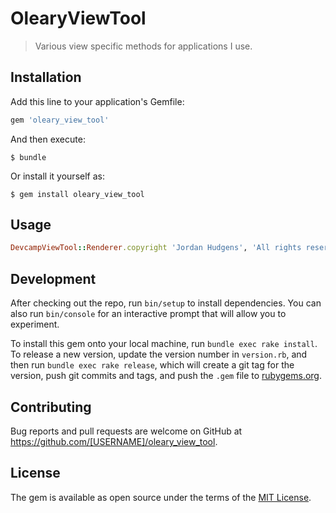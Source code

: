# OlearyViewTool

>Various view specific methods for applications I use.

## Installation

Add this line to your application's Gemfile:

```ruby
gem 'oleary_view_tool'
```

And then execute:

    $ bundle

Or install it yourself as:

    $ gem install oleary_view_tool

## Usage

```ruby
DevcampViewTool::Renderer.copyright 'Jordan Hudgens', 'All rights reserved'
```

## Development

After checking out the repo, run `bin/setup` to install dependencies. You can also run `bin/console` for an interactive prompt that will allow you to experiment.

To install this gem onto your local machine, run `bundle exec rake install`. To release a new version, update the version number in `version.rb`, and then run `bundle exec rake release`, which will create a git tag for the version, push git commits and tags, and push the `.gem` file to [rubygems.org](https://rubygems.org).

## Contributing

Bug reports and pull requests are welcome on GitHub at https://github.com/[USERNAME]/oleary_view_tool.


## License

The gem is available as open source under the terms of the [MIT License](http://opensource.org/licenses/MIT).


